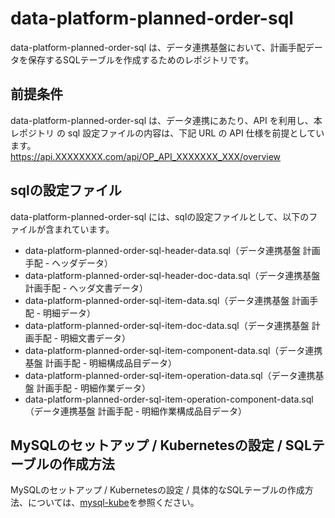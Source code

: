 # data-platform-planned-order-sql 
data-platform-planned-order-sql は、データ連携基盤において、計画手配データを保存するSQLテーブルを作成するためのレポジトリです。   

## 前提条件  
data-platform-planned-order-sql  は、データ連携にあたり、API を利用し、本レポジトリ の sql 設定ファイルの内容は、下記 URL の API 仕様を前提としています。  
https://api.XXXXXXXX.com/api/OP_API_XXXXXXX_XXX/overview 

## sqlの設定ファイル

data-platform-planned-order-sql には、sqlの設定ファイルとして、以下のファイルが含まれています。    

* data-platform-planned-order-sql-header-data.sql（データ連携基盤 計画手配 - ヘッダデータ）
* data-platform-planned-order-sql-header-doc-data.sql（データ連携基盤 計画手配 - ヘッダ文書データ）
* data-platform-planned-order-sql-item-data.sql（データ連携基盤 計画手配 - 明細データ）
* data-platform-planned-order-sql-item-doc-data.sql（データ連携基盤 計画手配 - 明細文書データ）
* data-platform-planned-order-sql-item-component-data.sql（データ連携基盤 計画手配 - 明細構成品目データ）
* data-platform-planned-order-sql-item-operation-data.sql（データ連携基盤 計画手配 - 明細作業データ）
* data-platform-planned-order-sql-item-operation-component-data.sql（データ連携基盤 計画手配 - 明細作業構成品目データ）

## MySQLのセットアップ / Kubernetesの設定 / SQLテーブルの作成方法

MySQLのセットアップ / Kubernetesの設定 / 具体的なSQLテーブルの作成方法、については、[mysql-kube](https://github.com/latonaio/mysql-kube)を参照ください。
